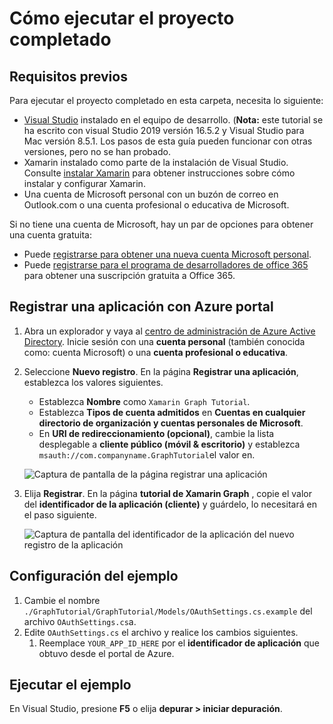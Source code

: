 # <a name="how-to-run-the-completed-project"></a>Cómo ejecutar el proyecto completado

## <a name="prerequisites"></a>Requisitos previos

Para ejecutar el proyecto completado en esta carpeta, necesita lo siguiente:

- [Visual Studio](https://visualstudio.microsoft.com/vs/) instalado en el equipo de desarrollo. (**Nota:** este tutorial se ha escrito con visual Studio 2019 versión 16.5.2 y Visual Studio para Mac versión 8.5.1. Los pasos de esta guía pueden funcionar con otras versiones, pero no se han probado.
- Xamarin instalado como parte de la instalación de Visual Studio. Consulte [instalar Xamarin](https://docs.microsoft.com/xamarin/cross-platform/get-started/installation) para obtener instrucciones sobre cómo instalar y configurar Xamarin.
- Una cuenta de Microsoft personal con un buzón de correo en Outlook.com o una cuenta profesional o educativa de Microsoft.

Si no tiene una cuenta de Microsoft, hay un par de opciones para obtener una cuenta gratuita:

- Puede [registrarse para obtener una nueva cuenta Microsoft personal](https://signup.live.com/signup?wa=wsignin1.0&rpsnv=12&ct=1454618383&rver=6.4.6456.0&wp=MBI_SSL_SHARED&wreply=https://mail.live.com/default.aspx&id=64855&cbcxt=mai&bk=1454618383&uiflavor=web&uaid=b213a65b4fdc484382b6622b3ecaa547&mkt=E-US&lc=1033&lic=1).
- Puede [registrarse para el programa de desarrolladores de office 365](https://developer.microsoft.com/office/dev-program) para obtener una suscripción gratuita a Office 365.

## <a name="register-an-application-with-the-azure-portal"></a>Registrar una aplicación con Azure portal

1. Abra un explorador y vaya al [centro de administración de Azure Active Directory](https://aad.portal.azure.com). Inicie sesión con una **cuenta personal** (también conocida como: cuenta Microsoft) o una **cuenta profesional o educativa**.

1. Seleccione **Nuevo registro**. En la página **Registrar una aplicación**, establezca los valores siguientes.

    - Establezca **Nombre** como `Xamarin Graph Tutorial`.
    - Establezca **Tipos de cuenta admitidos** en **Cuentas en cualquier directorio de organización y cuentas personales de Microsoft**.
    - En **URI de redireccionamiento (opcional)**, cambie la lista desplegable a **cliente público (móvil & escritorio)** y establezca `msauth://com.companyname.GraphTutorial`el valor en.

    ![Captura de pantalla de la página registrar una aplicación](../../tutorial/images/aad-register-an-app.png)

1. Elija **Registrar**. En la página **tutorial de Xamarin Graph** , copie el valor del **identificador de la aplicación (cliente)** y guárdelo, lo necesitará en el paso siguiente.

    ![Captura de pantalla del identificador de la aplicación del nuevo registro de la aplicación](../../tutorial/images/aad-application-id.png)

## <a name="configure-the-sample"></a>Configuración del ejemplo

1. Cambie el nombre `./GraphTutorial/GraphTutorial/Models/OAuthSettings.cs.example` del archivo `OAuthSettings.cs`a.
1. Edite `OAuthSettings.cs` el archivo y realice los cambios siguientes.
    1. Reemplace `YOUR_APP_ID_HERE` por el **identificador de aplicación** que obtuvo desde el portal de Azure.

## <a name="run-the-sample"></a>Ejecutar el ejemplo

En Visual Studio, presione **F5** o elija **depurar > iniciar depuración**.
